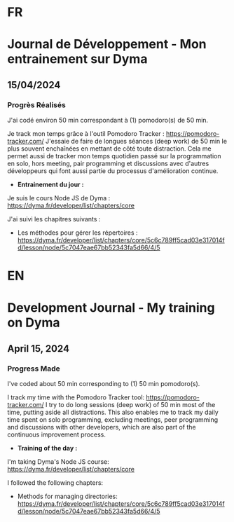 # FR

# Journal de Développement - Mon entrainement sur Dyma

## 15/04/2024

### Progrès Réalisés

J'ai codé environ 50 min correspondant à (1) pomodoro(s) de 50 min.

Je track mon temps grâce à l'outil Pomodoro Tracker : https://pomodoro-tracker.com/
J'essaie de faire de longues séances (deep work) de 50 min le plus souvent enchaînées en mettant de côté toute distraction.
Cela me permet aussi de tracker mon temps quotidien passé sur la programmation en solo, hors meeting, pair programming et discussions avec d'autres développeurs qui font aussi partie du processus d'amélioration continue.

- **Entrainement du jour :**

Je suis le cours Node JS de Dyma : https://dyma.fr/developer/list/chapters/core

J'ai suivi les chapitres suivants :

- Les méthodes pour gérer les répertoires : https://dyma.fr/developer/list/chapters/core/5c6c789ff5cad03e317014fd/lesson/node/5c7047eae67bb52343fa5d66/4/5

# EN

# Development Journal - My training on Dyma

## April 15, 2024

### Progress Made

I've coded about 50 min corresponding to (1) 50 min pomodoro(s).

I track my time with the Pomodoro Tracker tool: https://pomodoro-tracker.com/
I try to do long sessions (deep work) of 50 min most of the time, putting aside all distractions.
This also enables me to track my daily time spent on solo programming, excluding meetings, peer programming and discussions with other developers, which are also part of the continuous improvement process.

- **Training of the day :**

I'm taking Dyma's Node JS course: https://dyma.fr/developer/list/chapters/core

I followed the following chapters:

- Methods for managing directories: https://dyma.fr/developer/list/chapters/core/5c6c789ff5cad03e317014fd/lesson/node/5c7047eae67bb52343fa5d66/4/5
